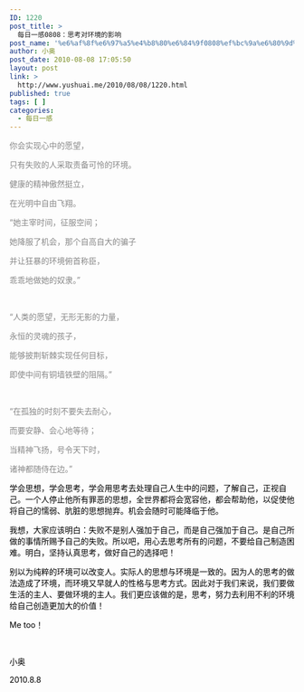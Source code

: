```yaml
---
ID: 1220
post_title: >
  每日一感0808：思考对环境的影响
post_name: '%e6%af%8f%e6%97%a5%e4%b8%80%e6%84%9f0808%ef%bc%9a%e6%80%9d%e8%80%83%e5%af%b9%e7%8e%af%e5%a2%83%e7%9a%84%e5%bd%b1%e5%93%8d'
author: 小奥
post_date: 2010-08-08 17:05:50
layout: post
link: >
  http://www.yushuai.me/2010/08/08/1220.html
published: true
tags: [ ]
categories:
  - 每日一感
---
```

<span style="color: #888888;">你会实现心中的愿望，</span>

<span style="color: #888888;">只有失败的人采取责备可怜的环境。</span>

<span style="color: #888888;">健康的精神傲然挺立，</span>

<span style="color: #888888;">在光明中自由飞翔。<!--more--></span>

<span style="color: #888888;">“她主宰时间，征服空间；</span>

<span style="color: #888888;">她降服了机会，那个自高自大的骗子</span>

<span style="color: #888888;">并让狂暴的环境俯首称臣，</span>

<span style="color: #888888;">乖乖地做她的奴隶。”</span>

<span style="color: #888888;"> </span>

<span style="color: #888888;">“人类的愿望，无形无影的力量，</span>

<span style="color: #888888;">永恒的灵魂的孩子，</span>

<span style="color: #888888;">能够披荆斩棘实现任何目标，</span>

<span style="color: #888888;">即使中间有铜墙铁壁的阻隔。”</span>

<span style="color: #888888;"> </span>

<span style="color: #888888;">“在孤独的时刻不要失去耐心，</span>

<span style="color: #888888;">而要安静、会心地等待；</span>

<span style="color: #888888;">当精神飞扬，号令天下时，</span>

<span style="color: #888888;">诸神都随侍在边。”</span>

<span style="color: #000000;">学会思想，学会思考，学会用思考去处理自己人生中的问题，了解自己，正视自己。一个人停止他所有罪恶的思想，全世界都将会宽容他，都会帮助他，以促使他将自己的懦弱、肮脏的思想抛弃。机会会随时可能降临于他。</span>

<span style="color: #000000;">我想，大家应该明白：失败不是别人强加于自己，而是自己强加于自己。是自己所做的事情所赐予自己的失败。所以吧，用心去思考所有的问题，不要给自己制造困难。明白，坚持认真思考，做好自己的选择吧！</span>

<span style="color: #000000;">别以为纯粹的环境可以改变人。实际人的思想与环境是一致的。因为人的思考的做法造成了环境，而环境又早就人的性格与思考方式。因此对于我们来说，我们要做生活的主人、要做环境的主人。我们更应该做的是，思考，努力去利用不利的环境给自己创造更加大的价值！</span>

<span style="color: #000000;">Me too！</span>

<span style="color: #000000;"> </span>

<span style="color: #000000;">小奥</span>

<span style="color: #000000;">2010.8.8</span>